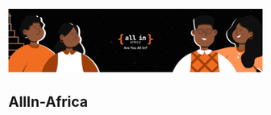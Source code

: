 ![Header](https://github.com/AllInOpenSource/AllIn-Africa/blob/9b7e435d1b2e7bf129ee2eab280ac8ac576983af/Allin-Header%20(2).png)
# AllIn-Africa
